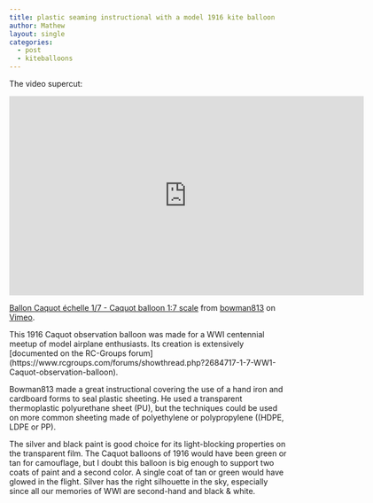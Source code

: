 ```yaml
---
title: plastic seaming instructional with a model 1916 kite balloon
author: Mathew
layout: single
categories:
  - post
  - kiteballoons
---
```



The video supercut:
<iframe src="https://player.vimeo.com/video/170998519" width="640" height="360" frameborder="0" webkitallowfullscreen mozallowfullscreen allowfullscreen></iframe>
<p><a href="https://vimeo.com/170998519">Ballon Caquot &eacute;chelle 1/7 - Caquot balloon 1:7 scale</a> from <a href="https://vimeo.com/user2109837">bowman813</a> on <a href="https://vimeo.com">Vimeo</a>.</p>
This 1916 Caquot observation balloon was made for a WWI centennial meetup of model airplane enthusiasts. Its creation is extensively [documented on the RC-Groups forum](https://www.rcgroups.com/forums/showthread.php?2684717-1-7-WW1-Caquot-observation-balloon). 

Bowman813 made a great instructional covering the use of a hand iron and cardboard forms to seal plastic sheeting. He used a transparent thermoplastic polyurethane sheet (PU), but the techniques could be used on more common sheeting made of polyethylene or polypropylene ((HDPE, LDPE or PP).

The silver and black paint is good choice for its light-blocking properties on the transparent film. The Caquot balloons of 1916 would have been green or tan for camouflage, but I doubt this balloon is big enough to support two coats of paint and a second color.  A single coat of tan or green would have glowed in the flight. Silver has the right silhouette in the sky, especially since all our memories of WWI are second-hand and black & white.